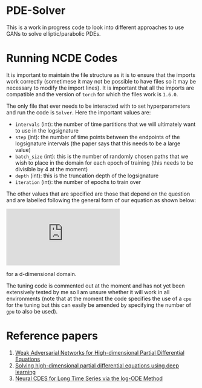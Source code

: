 # PDE-Solver
This is a work in progress code to look into different approaches to use GANs to solve elliptic/parabolic PDEs.

# Running NCDE Codes
It is important to maintain the file structure as it is to ensure that the imports work correctly (sometimese it may not be possible to have files so it may be necessary to modify the import lines). It is important that all the imports are compatible and the version of `torch` for which the files work is `1.6.0`.

The only file that ever needs to be interacted with to set hyperparameters and run the code is `Solver`. Here the important values are:
- `intervals` (int): the number of time partitions that we will ultimately want to use in the logsignature
- `step` (int): the number of time points between the endpoints of the logsignature intervals (the paper says that this needs to be a large value)
- `batch_size` (int): this is the number of randomly chosen paths that we wish to place in the domain for each epoch of training (this needs to be divisible by 4 at the moment)
- `depth` (int): this is the truncation depth of the logsignature
- `iteration` (int): the number of epochs to train over

The other values that are specified are those that depend on the question and are labelled following the general form of our equation as shown below:

![equation](https://latex.codecogs.com/gif.latex?%5Cleft%5C%7B%5Cbegin%7Barray%7D%7Bll%7D%20u_%7Bt%7D-%5Csum_%7Bi%3D1%7D%5Ed%20%5Cpartial_i%20%28%5Csum_%7Bj%3D1%7D%5Ed%20a_%7Bij%7D%20%5Cpartial_j%20u%29%20&plus;%20%5Csum_%7Bi%3D1%7D%5Ed%20b_i%20%5Cpartial_i%20u%20&plus;%20cu%20%3D%20f%2C%20%26%20%5Ctext%20%7B%20in%20%7D%20%5COmega%20%5Ctimes%5B0%2C%20T%5D%20%5C%5C%20u%28x%2C%20t%29%3Dg%28x%2C%20t%29%2C%20%26%20%5Ctext%20%7B%20on%20%7D%20%5Cpartial%20%5COmega%20%5Ctimes%5B0%2C%20T%5D%20%5C%5C%20u%28x%2C%200%29%3Dh%28x%29%2C%20%26%20%5Ctext%20%7B%20in%20%7D%20%5COmega%20%5Cend%7Barray%7D%5Cright.)

for a d-dimensional domain.

The tuning code is commented out at the moment and has not yet been extensively tested by me so I am unsure whether it will work in all environments (note that at the moment the code specifies the use of a `cpu` for the tuning but this can easily be amended by specifying the number of `gpu` to also be used).

# Reference papers
1. [Weak Adversarial Networks for High-dimensional Partial
Differential Equations](https://arxiv.org/pdf/1907.08272.pdf)
2. [Solving high-dimensional partial differential equations using deep learning](https://www.pnas.org/content/115/34/8505)
3. [Neural CDES for Long Time Series via the log-ODE Method](https://openreview.net/references/pdf?id=UeC5mrH-_A)
